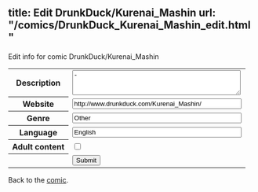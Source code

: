 title: Edit DrunkDuck/Kurenai_Mashin
url: "/comics/DrunkDuck_Kurenai_Mashin_edit.html"
---
Edit info for comic DrunkDuck/Kurenai_Mashin

<form name="comic" action="http://gaepostmail.appspot.com/comic/" method="post">
<table class="comicinfo">
<tr>
<th>Description</th><td><textarea name="description" cols="40" rows="3">-</textarea></td>
</tr>
<tr>
<th>Website</th><td><input type="text" name="url" value="http://www.drunkduck.com/Kurenai_Mashin/" size="40"/></td>
</tr>
<tr>
<th>Genre</th><td><input type="text" name="genre" value="Other" size="40"/></td>
</tr>
<tr>
<th>Language</th><td><input type="text" name="language" value="English" size="40"/></td>
</tr>
<tr>
<th>Adult content</th><td><input type="checkbox" name="adult" value="adult" /></td>
</tr>
<tr>
<th></th><td>
<input type="hidden" name="comic" value="DrunkDuck_Kurenai_Mashin" />
<input type="submit" name="submit" value="Submit" />
</td>
</tr>
</table>
</form>

Back to the [comic](DrunkDuck_Kurenai_Mashin.html).
